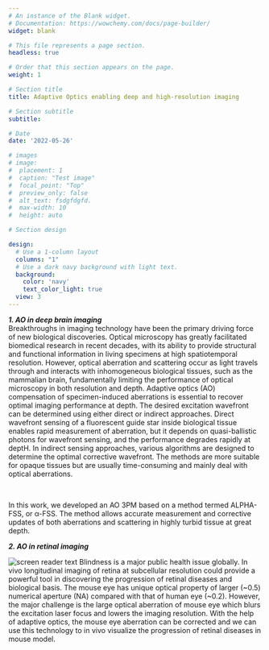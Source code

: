 ```yaml
---
# An instance of the Blank widget.
# Documentation: https://wowchemy.com/docs/page-builder/
widget: blank

# This file represents a page section.
headless: true

# Order that this section appears on the page.
weight: 1

# Section title
title: Adaptive Optics enabling deep and high-resolution imaging 

# Section subtitle
subtitle:

# Date
date: '2022-05-26'

# images
# image:
#  placement: 1
#  caption: "Test image"
#  focal_point: "Top"
#  preview_only: false
#  alt_text: fsdgfdgfd.
#  max-width: 10
#  height: auto

# Section design

design:
  # Use a 1-column layout
  columns: "1"
  # Use a dark navy background with light text.
  background:
    color: 'navy'
    text_color_light: true
  view: 3
---
```

<!--more-->
***1. AO in deep brain imaging***
<br />
Breakthroughs in imaging technology have been the primary
driving force of new biological discoveries. Optical microscopy
has greatly facilitated biomedical research in recent
decades, with its ability to provide structural and functional information
in living specimens at high spatiotemporal resolution.
However, optical aberration and scattering occur as light travels
through and interacts with inhomogeneous biological tissues, such
as the mammalian brain, fundamentally limiting the performance
of optical microscopy in both resolution and depth. 
Adaptive optics (AO) compensation of specimen-induced
aberrations is essential to recover optimal imaging performance
at depth. The desired excitation wavefront can be determined
using either direct or indirect approaches. Direct wavefront
sensing of a fluorescent guide star inside biological tissue enables
rapid measurement of aberration, but it depends on quasi-ballistic
photons for wavefront sensing, and the performance degrades
rapidly at deptH. In indirect sensing approaches, various algorithms
are designed to determine the optimal corrective wavefront.
The methods are more suitable for opaque tissues but are 
usually time-consuming and mainly deal with optical aberrations.

<br />

In this work, we developed an AO 3PM based on a method
termed ALPHA-FSS, or α-FSS. The method allows accurate measurement
and corrective updates of both aberrations and scattering in
highly turbid tissue at great depth. 

***2. AO in retinal imaging***

![screen reader text](retinal.jpg "AO enhanced retino imaging")
Blindness is a major public health issue globally. In vivo longitudinal 
imaging of retina at subcellular resolution could provide a powerful tool
in discovering the progression of retinal diseases and biological basis. 
The mouse eye has unique optical property of larger (~0.5) numerical 
aperture (NA) compared with that of human eye (~0.2). However, the major 
challenge is the large optical aberration of mouse eye which blurs the
excitation laser focus and lowers the imaging resolution. With the help 
of adaptive optics, the mouse eye aberration can be corrected and we can
use this technology to in vivo visualize the progression of retinal 
diseases in mouse model.
